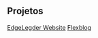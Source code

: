 ## Projetos
[EdgeLegder Website](https://lzhudson.github.io/sites/EdgeLegder/)
[Flexblog](https://lzhudson.github.io/sites/flex-blog/)
